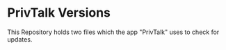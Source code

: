 # PrivTalk Versions
This Repository holds two files which the app "PrivTalk" uses to check for updates.
